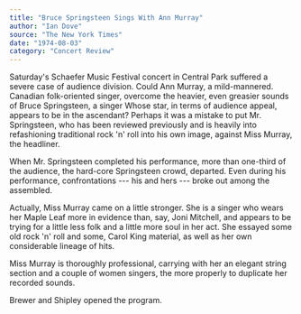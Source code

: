 ```yaml
---
title: "Bruce Springsteen Sings With Ann Murray"
author: "Ian Dove"
source: "The New York Times"
date: "1974-08-03"
category: "Concert Review"
---
```


Saturday's Schaefer Music Festival concert in Central Park suffered a severe case of audience division. Could Ann Murray, a mild-mannered. Canadian folk-oriented singer, overcome the heavier, even greasier sounds of Bruce Springsteen, a singer Whose star, in terms of audience appeal, appears to be in the ascendant? Perhaps it was a mistake to put Mr. Springsteen, who has been reviewed previously and is heavily into refashioning traditional rock 'n' roll into his own image, against Miss Murray, the headliner.

When Mr. Springsteen completed his performance, more than one-third of the audience, the hard-core Springsteen crowd, departed. Even during his performance, confrontations --- his and hers --- broke out among the assembled.

Actually, Miss Murray came on a little stronger. She is a singer who wears her Maple Leaf more in evidence than, say, Joni Mitchell, and appears to be trying for a little less folk and a little more soul in her act. She essayed some old rock 'n' roll and some, Carol King material, as well as her own considerable lineage of hits.

Miss Murray is thoroughly professional, carrying with her an elegant string section and a couple of women singers, the more properly to duplicate her recorded sounds.

Brewer and Shipley opened the program.